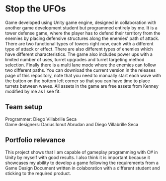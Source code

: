# Stop the UFOs
Game developed using Unity game engine, designed in collaboration with another game development student but programmed entirely by me. It is a tower defense game, where the player has to defend their territory from the enemies by placing defensive structures along the enemies’ path of attack. There are two functional types of towers right now, each with a different type of attack or effect. There are also different types of enemies which have different characteristics. The game also includes power ups with a limited number of uses, turret upgrades and turret targeting method selection. Finally there is a multi lane mode where the enemies can follow two different paths. You can download the current version in the releases page of this repository, note that you need to manually start each wave with the button on the bottom left corner so that you can have time to place turrets between waves. All assets in the game are free assets from Kenney modified by me as I see fit. 

## Team setup
Programmer: Diego Villabrille Seca\
Game designers: Darius Ionut Abrudan and Diego Villabrille Seca

## Portfolio relevance
This project shows that I am capable of gameplay programming with C# in Unity by myself with good results. I also think it is important because it showcases my ability to develop a game following the requirements from a Game Design Document written in colaboration with a different student and sticking to the required product.
